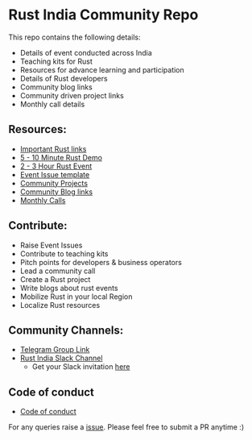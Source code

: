 # Rust India Community Repo

This repo contains the following details:

* Details of event conducted across India
* Teaching kits for Rust
* Resources for advance learning and participation
* Details of Rust developers
* Community blog links
* Community driven project links
* Monthly call details

## Resources: 

* [Important Rust links](/Important_links.md)
* [5 - 10 Minute Rust Demo](/short_demo)
* [2 - 3 Hour Rust Event](/long_demo)
* [Event Issue template](/Event_issue_format.md)
* [Community Projects](/community_projects.md)
* [Community Blog links](/community_blog.md)
* [Monthly Calls](/monthly_calls.md)

## Contribute:

* Raise Event Issues
* Contribute to teaching kits
* Pitch points for developers & business operators
* Lead a community call
* Create a Rust project
* Write blogs about rust events
* Mobilize Rust in your local Region
* Localize Rust resources

## Community Channels: 
* [Telegram Group Link](https://t.me/RustIndia)
* [Rust India Slack Channel](https://rustindia.slack.com) 
  - Get your Slack invitation [here](http://rustindia.herokuapp.com/) 

## Code of conduct
* [Code of conduct](/code_of_conduct.md)

For any queries raise a [issue](https://github.com/MozillaIndia/RustIndia/issues). Please feel free to submit a PR anytime :) 
